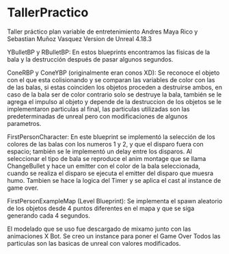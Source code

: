 # TallerPractico
 Taller práctico plan variable de entretenimiento
Andres Maya Rico y Sebastian Muñoz Vasquez
Version de Unreal 4.18.3

YBulletBP y RBulletBP: En estos blueprints encontramos las físicas de la bala y la destrucción después de pasar algunos segundos.

ConeRBP y ConeYBP (originalmente eran conos XD): Se reconoce el objeto con el que esta colisionando y se comparan las variables de color con las de las balas, si estas coinciden los objetos proceden a destruirse ambos, en caso de la bala ser de color contrario solo se destruye la bala, también se le agrega el impulso al objeto y depende de la destruccion de los objetos se le implementaron particulas al final, las particulas utilizadas son las predeterminadas de unreal pero con modificaciones de algunos parametros.
				 
FirstPersonCharacter: En este blueprint se implementó la selección de los colores de las balas con los numeros 1 y 2, y que el disparo fuera con espacio; también se le implementó un delay entre los disparos. Al seleccionar el tipo de bala se reproduce el anim montage que se llama ChangeBullet y hace un emitter con el color de la bala seleccionada, cuando se realiza el disparo se ejecuta el emitter del disparo que muesra humo. Tambien se hace la logica del Timer y se aplica el cast al instance de game over.
		      
FirstPersonExampleMap (Level Blueprint): Se implementa el spawn aleatorio de los objetos desde 4 puntos diferentes en el mapa y que se siga generando cada 4 segundos.

El modelado que se uso fue descargado de mixamo junto con las animaciones X Bot.
Se creo un instance para poner el Game Over
Todos las particulas son las basicas de unreal con valores modificados.
